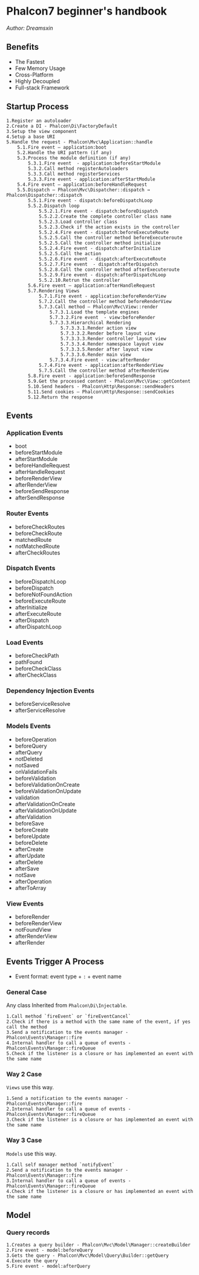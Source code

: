 # Phalcon7 beginner's handbook

*Author: Dreamsxin*

## Benefits

- The Fastest
- Few Memory Usage
- Cross-Platform
- Highly Decoupled
- Full-stack Framework

## Startup Process

	1.Register an autoloader
	2.Create a DI - Phalcon\Di\FactoryDefault
	3.Setup the view component
	4.Setup a base URI
	5.Handle the request - Phalcon\Mvc\Application::handle
		5.1.Fire event – application:boot
		5.2.Handle the URI pattern (if any)
		5.3.Process the module definition (if any)
			5.3.1.Fire event  - application:beforeStartModule
			5.3.2.Call method registerAutoloaders
			5.3.3.Call method registerServices
			5.3.3.Fire event - application:afterStartModule
		5.4.Fire event – application:beforeHandleRequest
		5.5.Dispatch – Phalcon\Mvc\Dispatcher::dispatch → Phalcon\Dispatcher::dispatch
			5.5.1.Fire event - dispatch:beforeDispatchLoop
			5.5.2.Dispatch loop
				5.5.2.1.Fire event - dispatch:beforeDispatch
				5.5.2.2.Create the complete controller class name
				5.5.2.3.Load controller class
				5.5.2.3.Check if the action exists in the controller
				5.5.2.4.Fire event - dispatch:beforeExecuteRoute
				5.5.2.5.Call the controller method beforeExecuteroute
				5.5.2.5.Call the controller method initialize
				5.5.2.4.Fire event - dispatch:afterInitialize
				5.5.2.5.Call the action
				5.5.2.6.Fire event - dispatch:afterExecuteRoute
				5.5.2.7.Fire event  - dispatch:afterDispatch
				5.5.2.8.Call the controller method afterExecuteroute
				5.5.2.9.Fire event - dispatch:afterDispatchLoop
				5.5.2.10.Retrun the controller
			5.6.Fire event – application:afterHandleRequest
			5.7.Rendering Views
				5.7.1.Fire event - application:beforeRenderView
				5.7.2.Call the controller method beforeRenderView
				5.7.3.Call method – Phalcon\Mvc\View::render
					5.7.3.1.Load the template engines
					5.7.3.2.Fire event  - view:beforeRender
					5.7.3.3.Hierarchical Rendering
						5.7.3.3.1.Render action view
						5.7.3.3.2.Render before layout view
						5.7.3.3.3.Render controller layout view
						5.7.3.3.4.Render namespace layout view
						5.7.3.3.5.Render after layout view
						5.7.3.3.6.Render main view
					5.7.3.4.Fire event - view:afterRender
				5.7.4.Fire event - application:afterRenderView
				5.7.5.Call the controller method afterRenderView
			5.8.Fire event - application:beforeSendResponse
			5.9.Get the processed content - Phalcon\Mvc\View::getContent
			5.10.Send headers - Phalcon\Http\Response::sendHeaders
			5.11.Send cookies – Phalcon\Http\Response::sendCookies
			5.12.Return the response

## Events

### Application Events

- boot
- beforeStartModule
- afterStartModule
- beforeHandleRequest
- afterHandleRequest
- beforeRenderView
- afterRenderView
- beforeSendResponse
- afterSendResponse

### Router Events

- beforeCheckRoutes
- beforeCheckRoute
- matchedRoute
- notMatchedRoute
- afterCheckRoutes

### Dispatch Events

- beforeDispatchLoop
- beforeDispatch
- beforeNotFoundAction
- beforeExecuteRoute
- afterInitialize
- afterExecuteRoute
- afterDispatch
- afterDispatchLoop

### Load Events

- beforeCheckPath
- pathFound
- beforeCheckClass
- afterCheckClass

### Dependency Injection Events

- beforeServiceResolve
- afterServiceResolve

### Models Events

- beforeOperation
- beforeQuery
- afterQuery
- notDeleted
- notSaved
- onValidationFails
- beforeValidation
- beforeValidationOnCreate
- beforeValidationOnUpdate
- validation
- afterValidationOnCreate
- afterValidationOnUpdate
- afterValidation
- beforeSave
- beforeCreate
- beforeUpdate
- beforeDelete
- afterCreate
- afterUpdate
- afterDelete
- afterSave
- notSave
- afterOperation
- afterToArray

### View Events

- beforeRender
- beforeRenderView
- notFoundView
- afterRenderView
- afterRender

## Events Trigger A Process

* Event format: event type + `:` + event name

### General Case

Any class Inherited from `Phalcon\Di\Injectable`.

	1.Call method `fireEvent` or `fireEventCancel`
	2.Check if there is a method with the same name of the event, if yes call the method
	3.Send a notification to the events manager - Phalcon\Events\Manager::fire
	4.Internal handler to call a queue of events - Phalcon\Events\Manager::fireQueue
	5.Check if the listener is a closure or has implemented an event with the same name

### Way 2 Case

`Views` use this way.

	1.Send a notification to the events manager - Phalcon\Events\Manager::fire
	2.Internal handler to call a queue of events - Phalcon\Events\Manager::fireQueue
	3.Check if the listener is a closure or has implemented an event with the same name

### Way 3 Case

`Models` use this way.

	1.Call self manager method `notifyEvent`
	2.Send a notification to the events manager - Phalcon\Events\Manager::fire
	3.Internal handler to call a queue of events - Phalcon\Events\Manager::fireQueue
	4.Check if the listener is a closure or has implemented an event with the same name

## Model

### Query records

	1.Creates a query builder - Phalcon\Mvc\Model\Manager::createBuilder
	2.Fire event - model:beforeQuery
	3.Gets the query - Phalcon\Mvc\Model\Query\Builder::getQuery
	4.Execute the query
	5.Fire event - model:afterQuery

